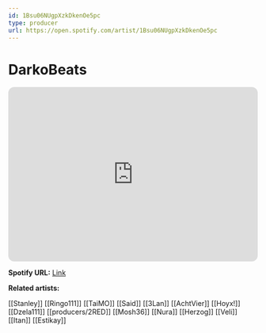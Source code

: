 ```yaml
---
id: 1Bsu06NUgpXzkDkenOe5pc
type: producer
url: https://open.spotify.com/artist/1Bsu06NUgpXzkDkenOe5pc
---
```

# DarkoBeats

<iframe style="border-radius:12px" src="https://open.spotify.com/embed/artist/1Bsu06NUgpXzkDkenOe5pc" width="100%" height="352" frameBorder="0" allowfullscreen="" allow="autoplay; clipboard-write; encrypted-media; fullscreen; picture-in-picture" loading="lazy"></iframe>

**Spotify URL:** [Link](https://open.spotify.com/artist/1Bsu06NUgpXzkDkenOe5pc)

**Related artists:**

[[Stanley]]
[[Ringo111]]
[[TaiMO]]
[[Said]]
[[3Lan]]
[[AchtVier]]
[[Hoyx!]]
[[Dzela111]]
[[producers/2RED]]
[[Mosh36]]
[[Nura]]
[[Herzog]]
[[Veli]]
[[Itan]]
[[Estikay]]
